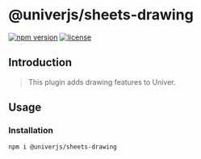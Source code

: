 # @univerjs/sheets-drawing

[![npm version](https://img.shields.io/npm/v/@univerjs/sheets-drawing)](https://npmjs.org/packages/@univerjs/sheets-drawing)
[![license](https://img.shields.io/npm/l/@univerjs/sheets-drawing)](https://img.shields.io/npm/l/@univerjs/sheets-drawing)

## Introduction

> This plugin adds drawing features to Univer.

## Usage

### Installation

```shell
npm i @univerjs/sheets-drawing
```
